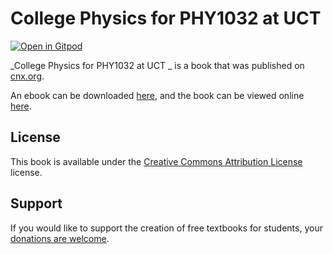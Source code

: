 # College Physics for PHY1032 at UCT 

[![Open in Gitpod](https://gitpod.io/button/open-in-gitpod.svg)](https://gitpod.io/from-referrer/)

_College Physics for PHY1032 at UCT _ is a book that was published on [cnx.org](https://cnx.org/).

An ebook can be downloaded [here](https://github.com/cnx-user-books/cnxbook-college-physics-for-phy1032-at-uct/releases/latest), and the book can be viewed online [here](https://github.com/cnx-user-books/cnxbook-college-physics-for-phy1032-at-uct/releases/latest).

## License
This book is available under the [Creative Commons Attribution License](./LICENSE) license.

## Support
If you would like to support the creation of free textbooks for students, your [donations are welcome](https://riceconnect.rice.edu/donation/support-openstax-banner).
